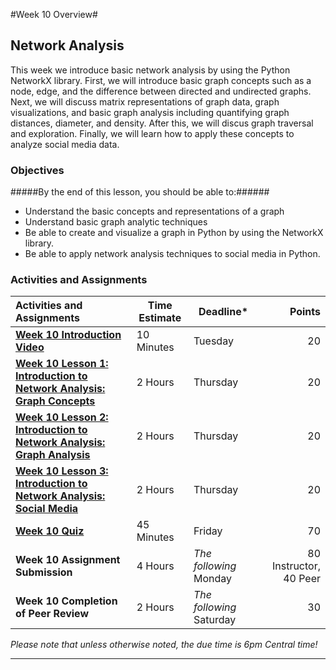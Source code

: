 #Week 10 Overview#

## Network Analysis ##

This week we introduce basic network analysis by using the Python
NetworkX library. First, we will introduce basic graph concepts such as
a node, edge, and the difference between directed and undirected graphs.
Next, we will discuss matrix representations of graph data, graph
visualizations, and basic graph analysis including quantifying graph
distances, diameter, and density. After this, we will discus graph
traversal and exploration. Finally, we will learn how to apply these
concepts to analyze social media data.

### Objectives ###

#####By the end of this lesson, you should be able to:######

- Understand the basic concepts and representations of a graph
- Understand basic graph analytic techniques
- Be able to create and visualize a graph in Python by using the NetworkX library.
- Be able to apply network analysis techniques to social media in Python.

### Activities and Assignments ###

|Activities and Assignments | Time Estimate | Deadline* | Points|
|:------| -----|-------|----------:|
|**[Week 10 Introduction Video][wv]** |10 Minutes|Tuesday|20|
|**[Week 10 Lesson 1: Introduction to Network Analysis: Graph Concepts](lesson1.md)**| 2 Hours |Thursday| 20|
|**[Week 10 Lesson 2: Introduction to Network Analysis: Graph Analysis](lesson2.md)**| 2 Hours | Thursday | 20 |
|**[Week 10 Lesson 3: Introduction to Network Analysis: Social Media](lesson3.md)**| 2 Hours | Thursday| 20 |
|**[Week 10 Quiz][wq]**| 45 Minutes | Friday | 70|
|**Week 10 Assignment Submission**| 4 Hours | *The following* Monday | 80 Instructor, 40 Peer | 
|**Week 10 Completion of Peer Review**| 2 Hours | *The following* Saturday | 30 | 

*Please note that unless otherwise noted, the due time is 6pm Central time!*

----------
[wv]: https://mediaspace.illinois.edu/media/Week+Nine/1_d5vzydx5
[wq]: https://learn.illinois.edu/mod/quiz/view.php?id=1325140
